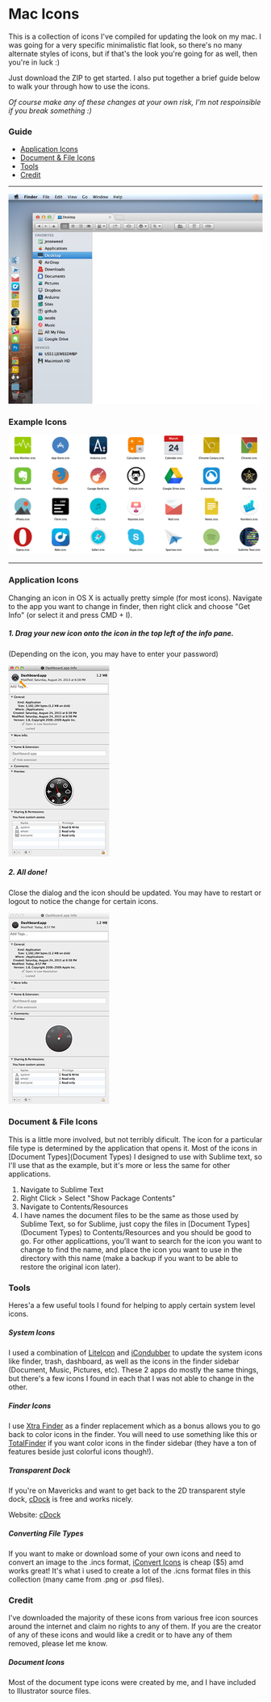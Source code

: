 # Mac Icons
This is a collection of icons I've compiled for updating the look on my mac. I was going for a very specific minimalistic flat look, so there's no many alternate styles of icons, but if that's the look you're going for as well, then you're in luck :)

Just download the ZIP to get started. I also put together a brief guide below to walk your through how to use the icons.

*Of course make any of these changes at your own risk, I'm not respoinsible if you break something :)*


### Guide
* [Application Icons](#application-icons)
* [Document & File Icons](#document--file-icons)
* [Tools](#tools)
* [Credit](#credit)

***

![Desktop](_screenshots/desktop.png)

### Example Icons
![Sample](_screenshots/tile.png)

***

### Application Icons

Changing an icon in OS X is actually pretty simple (for most icons). Navigate to the app you want to change in finder, then right click and choose "Get Info" (or select it and press CMD + I).

##### 1. Drag your new icon onto the icon in the top left of the info pane.
(Depending on the icon, you may have to enter your password)

![Step 01](_screenshots/get-info-1.png)


##### 2. All done!
Close the dialog and the icon should be updated. You may have to restart or logout to notice the change for certain icons.

![Step 01](_screenshots/get-info-2.png)


### Document & File Icons
This is a little more involved, but not terribly dificult. The icon for a particular file type is determined by the application that opens it. Most of the icons in [Document Types](Document Types) I designed to use with Sublime text, so I'll use that as the example, but it's more or less the same for other applications.

1. Navigate to Sublime Text
2. Right Click > Select "Show Package Contents"
3. Navigate to Contents/Resources
4. I have names the document files to be the same as those used by Sublime Text, so for Sublime, just copy the files in [Document Types](Document Types) to Contents/Resources and you should be good to go. For other applicattions, you'll want to search for the icon you want to change to find the name, and place the icon you want to use in the directory with this name (make a backup if you want to be able to restore the original icon later).



### Tools

Heres'a a few useful tools I found for helping to apply certain system level icons.


##### System Icons
I used a combination of [LiteIcon]() and [iCondubber](http://fredericbontemps.wix.com/icondubber) to update the system icons like finder, trash, dashboard, as well as the icons in the finder sidebar (Document, Music, Pictures, etc). These 2 apps do mostly the same things, but there's a few icons I found in each that I was not able to change in the other.

##### Finder Icons
I use [Xtra Finder](http://www.trankynam.com/xtrafinder/) as a finder replacement which as a bonus allows you to go back to color icons in the finder. You will need to use something like this or [TotalFinder](http://totalfinder.binaryage.com/) if you want color icons in the finder sidebar (they have a ton of features beside just colorful icons though!).


##### Transparent Dock
If you're on Mavericks and want to get back to the 2D transparent style dock, [cDock](http://sourceforge.net/projects/cdock/) is free and works nicely.

Website: [cDock](http://sourceforge.net/projects/cdock/)

##### Converting File Types
If you want to make or download some of your own icons and need to convert an image to the .incs format, [iConvert Icons](http://iconverticons.com/) is cheap ($5) amd works great! It's what i used to create a lot of the .icns format files in this collection (many came from .png or .psd files).


### Credit

I've downloaded the majority of these icons from various free icon sources around the internet and claim no rights to any of them. If you are the creator of any of these icons and would like a credit or to have any of them removed, please let me know.


##### Document Icons

Most of the document type icons were created by me, and I have included to Illustrator source files.
